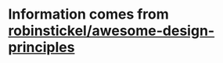 # Information comes from [robinstickel/awesome-design-principles](https://github.com/robinstickel/awesome-design-principles)

